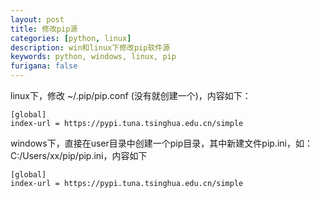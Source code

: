 ```yaml
---
layout: post
title: 修改pip源
categories: [python, linux]
description: win和linux下修改pip软件源
keywords: python, windows, linux, pip
furigana: false
---
```

linux下，修改 ~/.pip/pip.conf (没有就创建一个)，内容如下：

``` nohighlight
[global]
index-url = https://pypi.tuna.tsinghua.edu.cn/simple
 ```

 
windows下，直接在user目录中创建一个pip目录，其中新建文件pip.ini，如：C:/Users/xx/pip/pip.ini，内容如下

``` nohighlight
[global]
index-url = https://pypi.tuna.tsinghua.edu.cn/simple
```
